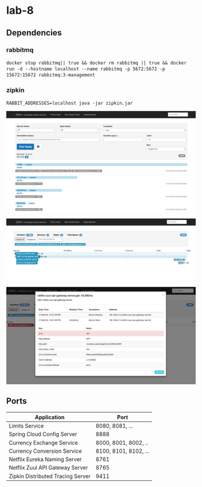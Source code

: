 # lab-8

## Dependencies

### rabbitmq
```
docker stop rabbitmq|| true && docker rm rabbitmq || true && docker run -d --hostname localhost --name rabbitmq -p 5672:5672 -p 15672:15672 rabbitmq:3-management

```


### zipkin
```
RABBIT_ADDRESSES=localhost java -jar zipkin.jar
```
![](image.png)

![](image2.png)

![](image3.png)



## Ports

|     Application       |     Port          |
| ------------- | ------------- |
| Limits Service | 8080, 8081, ... |
| Spring Cloud Config Server | 8888 |
| Currency Exchange Service | 8000, 8001, 8002, ..  |
| Currency Conversion Service | 8100, 8101, 8102, ... |
| Netflix Eureka Naming Server | 8761 |
| Netflix Zuul API Gateway Server | 8765 |
| Zipkin Distributed Tracing Server | 9411 |

